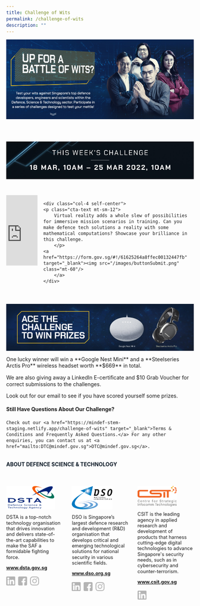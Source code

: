 ```yaml
---
title: Challenge of Wits
permalink: /challenge-of-wits
description: ""
---
```

<style>
	
	.embed-container 
	{ position: relative; padding-bottom: 37.5%; height: 0; overflow: hidden; max-width: 100%; } 
	.embed-container iframe, .embed-container object, .embed-container embed { position: absolute; top: 0; left: 0; width: 100%; height: 100%; }
	
	a[target="_blank"]:after,.float-buttons{
	display:none;}
	

	.join-benefits,.d-flex{
	display:flex!important;
	}
	
	.mt-60{
	margin-top:60px;}
	
		.mt-40{
	margin-top:40px;}
	
	p.cta-text{
	font-size:12px;
	line-height:1.3}
	
	.self-center{
	align-self:center;}


	@media only screen and (min-width:768px){
	
	.mr-16{
	margin-right:16px;}
	
	.col-6{
	width:50%!important;
	}
	
	.col-8{
	width:66.6%!important;
	}
	
	.col-4{
	width:33.3%!important;
	}
	
	
	
	
	.join-benefits img{
		display:flex;
	width:50%;
	}
	}

	@media only screen and (max-width:767px){
	.join-benefits,.flex-column{
	flex-direction:column;

	}
	
	.mt-sm-12{
	margin-top:12px;}
	}
	
	
	
</style>
<div class="d-flex flex-column">
	<img src="/images/pageBanner_1_01.jpg" class="col-6"/>
	<img src="/images/pageBanner_1_02.jpg" class="col-6"/>
</div>

<img src="/images/1_titleChallenge_01.jpg" class="mt-60"/>

<div class="d-flex flex-column mt-40">
	<div class="embed-container col-8 mr-16"><iframe src='https://www.youtube.com/embed/NzWd8bCxxBU' frameborder='0' allowfullscreen></iframe>
	</div>
	
	<div class="col-4 self-center">
	<p class="cta-text mt-sm-12">
		Virtual reality adds a whole slew of possibilities for immersive mission scenarios in training. Can you make defence tech solutions a reality with some mathematical computations? Showcase your brilliance in this challenge.
		</p>
	<a href="https://form.gov.sg/#!/61625264a8ffec00132447fb" target="_blank"><img src="/images/buttonSubmit.png" class="mt-60"/>
		</a>
	</div>
</div>

<div class="d-flex flex-column mt-40">
	<img src="/images/1_prizeImage_1_01.jpg" class="col-6"/>
	<img src="/images/1_prizeImage_1_02.jpg" class="col-6"/>
</div>







<p style="">One lucky winner will win a **Google Nest Mini** and a **Steelseries Arctis Pro** wireless headset worth **$669** in total.

We are also giving away a LinkedIn E-certiﬁcate and $10 Grab Voucher for correct submissions to the challenges.

Look out for our email to see if you have scored yourself some prizes.
</p>

<h4>
	Still Have Questions About Our Challenge?
</h4>


	Check out our <a href="https://mindef-stem-staging.netlify.app/challenge-of-wits" target="_blank">Terms & Conditions and Frequently Asked Questions.</a> For any other enquiries, you can contact us at <a href="mailto:DTC@mindef.gov.sg">DTC@mindef.gov.sg</a>.


<h4  style="font-weight:bold;margin-top:2rem;color:#0C1926;">ABOUT DEFENCE SCIENCE & TECHNOLOGY</h4>

<style>
	.dst-3-col{display:flex;justify-content:space-between;}
	.dst-col{display:flex;width:30%;flex-direction:column;}
	.dst-col img{
	width:fit-content;
	margin:2rem 0 0 0;
	}
	
	@media (max-width:767px){
	.dst-3-col{
		flex-direction:column;
	}
	
	.dst-col{
	width:100%;}
	}
	
	.social-icon{
	width:24px;
	height:24px;}
	
	.dst-3-col p, .dst-3-col a{
	font-size:0.8rem;line-height:1.2;
	}
	
	.dst-3-col a{
	font-weight:bold;
	}
	
	a.site-url{
	margin:0;
	}
	
	img.social-icon{
	margin-top:1rem;}
	
	.social{
	display:flex;}
	
	.social > a{
	margin:0 8px 0 0;
	}
	
</style>

<div class="dst-3-col">
	<div class="dst-col">
		<img src="/images/dsta-logo-DTCareers.png" style=""/>
			<p >DSTA is a top-notch technology organisation that drives innovation and delivers state-of-the-art capabilities to make the SAF a formidable fighting force.</p>
			<a href="https://www.dsta.gov.sg/home" target="_blank" class="site-url">www.dsta.gov.sg</a>
		<div class="social">
			<a href="https://www.linkedin.com/company/dsta/" target="_blank">
				<img src="/images/icons/linkedin.svg" class="social-icon" />
			</a>
			<a href="https://www.facebook.com/SingaporeDSTA" target="_blank">
				<img src="/images/icons/facebook.svg" class="social-icon" />
			</a>
			<a href="https://www.instagram.com/singaporedsta" target="_blank">
				<img src="/images/icons/instagram.svg" class="social-icon" />
			</a>
		</div>
	</div>
	<div class="dst-col">
		<img src="/images/dso-logo.png" style=""/>
			<p>DSO is Singapore’s largest defence research and development (R&D) organisation that develops critical and emerging technological solutions for national security in various scientific fields. 
</p>
			<a href="https://www.dso.org.sg" class="site-url" target="_blank">www.dso.org.sg</a>
		<div class="social">
			<a href="https://www.linkedin.com/company/dso-national-laboratories" target="_blank">
				<img src="/images/icons/linkedin.svg" class="social-icon" />
			</a>
			<a href="https://www.facebook.com/dso.sg/" target="_blank">
				<img src="/images/icons/facebook.svg" class="social-icon" />
			</a>
			<a href="https://www.instagram.com/discoverdso/" target="_blank">
				<img src="/images/icons/instagram.svg" class="social-icon" />
			</a>
		</div>
	</div>
	<div class="dst-col">
		<img src="/images/csit-logo.png" style=""/>
			<p>CSIT is the leading agency in applied research and development of products that harness cutting-edge digital technologies to advance Singapore's security needs, such as in cybersecurity and counter-terrorism.</p>
			<a href="https://www.csit.gov.sg" target="_blank" class="site-url">www.csit.gov.sg</a>
	<div class="social">
			<a href="https://www.linkedin.com/company/centre-for-strategic-infocomm-technologies/" target="_blank">
				<img src="/images/icons/linkedin.svg" class="social-icon" />
			</a>
		</div>
	</div>
</div>
